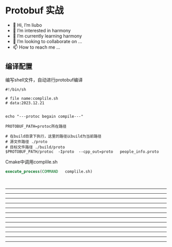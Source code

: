 # Protobuf 实战

* 👋 Hi, I’m liubo
* 👀 I’m interested in harmony
* 🌱 I’m currently learning harmony
* 💞️ I’m looking to collaborate on ...
* 📫 How to reach me ...







## 编译配置

编写shell文件，自动进行protobuf编译



```shell
#!/bin/sh

# file name:complile.sh
# data:2023.12.21


echo "---protoc begain compile---"

PROTOBUF_PATH=protoc所在路径

# 在build目录下执行，这里的路径以build为当前路径
# 源文件路径 ./proto
# 目标文件路径 ./build/proto
$PROTOBUF_PATH/protoc  -Iproto  --cpp_out=proto   people_info.proto

```



Cmake中调用complile.sh 

```cmake
execute_process(COMMAND   complile.sh)
```

















































​    






---

---

---

---

---

---

---

---

---

---

---

---